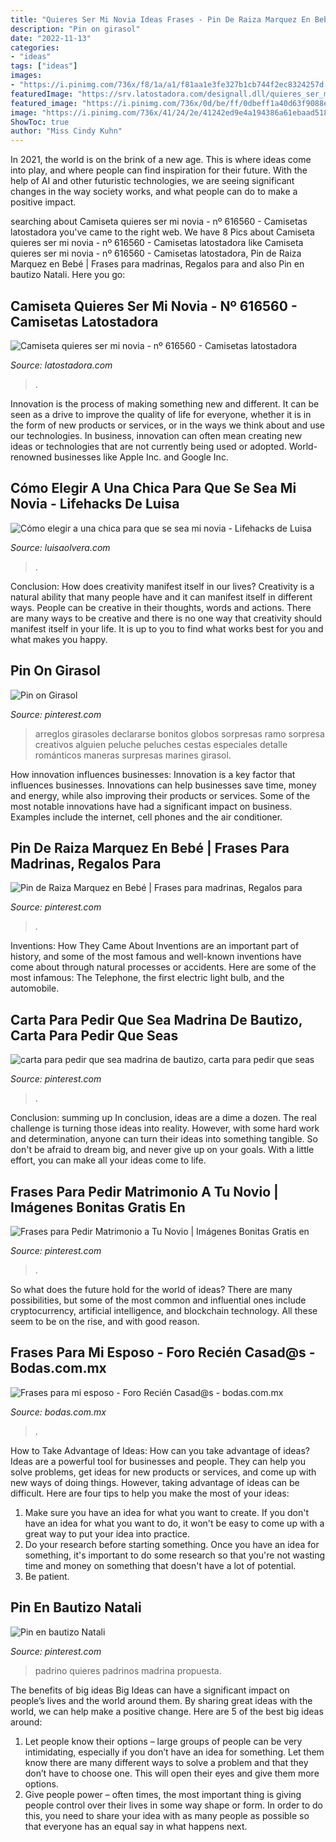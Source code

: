 ```yaml
---
title: "Quieres Ser Mi Novia Ideas Frases - Pin De Raiza Marquez En Bebé"
description: "Pin on girasol"
date: "2022-11-13"
categories:
- "ideas"
tags: ["ideas"]
images:
- "https://i.pinimg.com/736x/f8/1a/a1/f81aa1e3fe327b1cb744f2ec8324257d.jpg"
featuredImage: "https://srv.latostadora.com/designall.dll/quieres_ser_mi_novia--i:1356236165600135623201709265;s:H_A5;w:700;k:da46325e5467ce63fb86254209fc4d94.jpg"
featured_image: "https://i.pinimg.com/736x/0d/be/ff/0dbeff1a40d63f9088ea920e10f62a11.jpg"
image: "https://i.pinimg.com/736x/41/24/2e/41242ed9e4a194386a61ebaad518f263.jpg"
ShowToc: true
author: "Miss Cindy Kuhn"
---
```



In 2021, the world is on the brink of a new age. This is where ideas come into play, and where people can find inspiration for their future. With the help of AI and other futuristic technologies, we are seeing significant changes in the way society works, and what people can do to make a positive impact.

	

		
searching about Camiseta quieres ser mi novia - nº 616560 - Camisetas latostadora you've came to the right web. We have 8 Pics about Camiseta quieres ser mi novia - nº 616560 - Camisetas latostadora like Camiseta quieres ser mi novia - nº 616560 - Camisetas latostadora, Pin de Raiza Marquez en Bebé | Frases para madrinas, Regalos para and also Pin en bautizo Natali. Here you go:
		
    
## Camiseta Quieres Ser Mi Novia - Nº 616560 - Camisetas Latostadora

<img loading=lazy src="https://srv.latostadora.com/designall.dll/quieres_ser_mi_novia--i:1356236165600135623201709265;s:H_A5;w:700;k:da46325e5467ce63fb86254209fc4d94.jpg" onerror="this.onerror=null;this.src='https://tse3.mm.bing.net/th?id=OIP.Tluialhl7YCTwM5P7q-j0gHaFg&amp;pid=15.1';" alt="Camiseta quieres ser mi novia - nº 616560 - Camisetas latostadora">

_Source: latostadora.com_

>. 

	

Innovation is the process of making something new and different. It can be seen as a drive to improve the quality of life for everyone, whether it is in the form of new products or services, or in the ways we think about and use our technologies. In business, innovation can often mean creating new ideas or technologies that are not currently being used or adopted. World-renowned businesses like Apple Inc. and Google Inc.

    
## Cómo Elegir A Una Chica Para Que Se Sea Mi Novia - Lifehacks De Luisa

<img loading=lazy src="https://luisaolvera.com/wp-content/uploads/2019/06/como-pedirle-a-una-chica-que-sea-tu-novia-1.jpg" onerror="this.onerror=null;this.src='https://tse3.mm.bing.net/th?id=OIP.bD1c2DMINtAGgmtDmsBtUgHaHa&amp;pid=15.1';" alt="Cómo elegir a una chica para que se sea mi novia - Lifehacks de Luisa">

_Source: luisaolvera.com_

>. 

	

Conclusion: How does creativity manifest itself in our lives?
Creativity is a natural ability that many people have and it can manifest itself in different ways. People can be creative in their thoughts, words and actions. There are many ways to be creative and there is no one way that creativity should manifest itself in your life. It is up to you to find what works best for you and what makes you happy.

    
## Pin On Girasol

<img loading=lazy src="https://i.pinimg.com/736x/11/63/6a/11636a54fb4143c6cbc6406b15ce95d7.jpg" onerror="this.onerror=null;this.src='https://tse4.mm.bing.net/th?id=OIP.PFgBHaIw2rpBmtg8tv8MKAHaJ4&amp;pid=15.1';" alt="Pin on Girasol">

_Source: pinterest.com_

>arreglos girasoles declararse bonitos globos sorpresas ramo sorpresa creativos alguien peluche peluches cestas especiales detalle románticos maneras surpresas marines girasol. 

	

How innovation influences businesses:
Innovation is a key factor that influences businesses. Innovations can help businesses save time, money and energy, while also improving their products or services. Some of the most notable innovations have had a significant impact on business. Examples include the internet, cell phones and the air conditioner.

    
## Pin De Raiza Marquez En Bebé | Frases Para Madrinas, Regalos Para

<img loading=lazy src="https://i.pinimg.com/736x/f8/1a/a1/f81aa1e3fe327b1cb744f2ec8324257d.jpg" onerror="this.onerror=null;this.src='https://tse4.mm.bing.net/th?id=OIP.MpMUOX3N9fw9--zQJCHeDwHaHa&amp;pid=15.1';" alt="Pin de Raiza Marquez en Bebé | Frases para madrinas, Regalos para">

_Source: pinterest.com_

>. 

	

Inventions: How They Came About
Inventions are an important part of history, and some of the most famous and well-known inventions have come about through natural processes or accidents. Here are some of the most infamous: The Telephone, the first electric light bulb, and the automobile.

    
## Carta Para Pedir Que Sea Madrina De Bautizo, Carta Para Pedir Que Seas

<img loading=lazy src="https://i.pinimg.com/736x/99/bc/5e/99bc5eb54010a98b020a82ccd16d67ba.jpg" onerror="this.onerror=null;this.src='https://tse1.mm.bing.net/th?id=OIP.6yK6b5oH3IpSQ-Zdn5dcigHaJ4&amp;pid=15.1';" alt="carta para pedir que sea madrina de bautizo, carta para pedir que seas">

_Source: pinterest.com_

>. 

	

Conclusion: summing up
In conclusion, ideas are a dime a dozen. The real challenge is turning those ideas into reality. However, with some hard work and determination, anyone can turn their ideas into something tangible. So don't be afraid to dream big, and never give up on your goals. With a little effort, you can make all your ideas come to life.

    
## Frases Para Pedir Matrimonio A Tu Novio | Imágenes Bonitas Gratis En

<img loading=lazy src="https://i.pinimg.com/736x/0d/be/ff/0dbeff1a40d63f9088ea920e10f62a11.jpg" onerror="this.onerror=null;this.src='https://tse4.mm.bing.net/th?id=OIP.nUtKVDQq_uLwJvou89je9wHaLH&amp;pid=15.1';" alt="Frases para Pedir Matrimonio a Tu Novio | Imágenes Bonitas Gratis en">

_Source: pinterest.com_

>. 

	

So what does the future hold for the world of ideas? There are many possibilities, but some of the most common and influential ones include cryptocurrency, artificial intelligence, and blockchain technology. All these seem to be on the rise, and with good reason.

    
## Frases Para Mi Esposo - Foro Recién Casad@s - Bodas.com.mx

<img loading=lazy src="https://cdn0.bodas.com.mx/usr/0/6/3/0/cfb_686108.jpg" onerror="this.onerror=null;this.src='https://tse4.mm.bing.net/th?id=OIP.K-GoNwXlFk3736Txze5KxQAAAA&amp;pid=15.1';" alt="Frases para mi esposo - Foro Recién Casad@s - bodas.com.mx">

_Source: bodas.com.mx_

>. 

	

How to Take Advantage of Ideas: How can you take advantage of ideas?
Ideas are a powerful tool for businesses and people. They can help you solve problems, get ideas for new products or services, and come up with new ways of doing things. However, taking advantage of ideas can be difficult. Here are four tips to help you make the most of your ideas: 
1. Make sure you have an idea for what you want to create. If you don't have an idea for what you want to do, it won't be easy to come up with a great way to put your idea into practice. 
2. Do your research before starting something. Once you have an idea for something, it's important to do some research so that you're not wasting time and money on something that doesn't have a lot of potential. 
3. Be patient.

    
## Pin En Bautizo Natali

<img loading=lazy src="https://i.pinimg.com/736x/41/24/2e/41242ed9e4a194386a61ebaad518f263.jpg" onerror="this.onerror=null;this.src='https://tse2.mm.bing.net/th?id=OIP.UqEaabKfBgpRGasf5H7H-wHaHa&amp;pid=15.1';" alt="Pin en bautizo Natali">

_Source: pinterest.com_

>padrino quieres padrinos madrina propuesta. 

	

The benefits of big ideas
Big Ideas can have a significant impact on people’s lives and the world around them. By sharing great ideas with the world, we can help make a positive change. Here are 5 of the best big ideas around: 
1. Let people know their options – large groups of people can be very intimidating, especially if you don’t have an idea for something. Let them know there are many different ways to solve a problem and that they don’t have to choose one. This will open their eyes and give them more options. 
2. Give people power – often times, the most important thing is giving people control over their lives in some way shape or form. In order to do this, you need to share your idea with as many people as possible so that everyone has an equal say in what happens next. 

